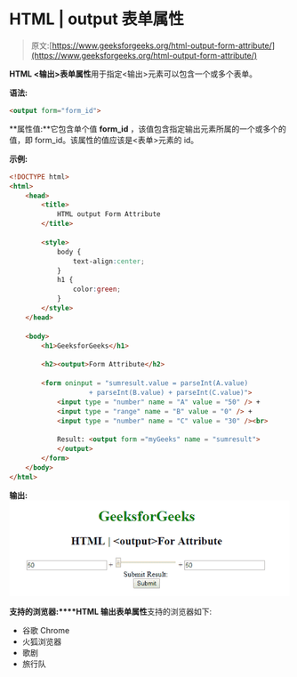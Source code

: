 # HTML | output 表单属性

> 原文:[https://www.geeksforgeeks.org/html-output-form-attribute/](https://www.geeksforgeeks.org/html-output-form-attribute/)

**HTML <输出>表单属性**用于指定<输出>元素可以包含一个或多个表单。

**语法:**

```html
<output form="form_id">
```

**属性值:**它包含单个值 **form_id** ，该值包含指定输出元素所属的一个或多个的值，即 form_id。该属性的值应该是<表单>元素的 id。

**示例:**

```html
<!DOCTYPE html> 
<html> 
    <head> 
        <title>
            HTML output Form Attribute
        </title> 

        <style> 
            body { 
                text-align:center; 
            } 
            h1 { 
                color:green; 
            } 
        </style> 
    </head> 

    <body> 
        <h1>GeeksforGeeks</h1> 

        <h2><output>Form Attribute</h2> 

        <form oninput = "sumresult.value = parseInt(A.value) 
                    + parseInt(B.value) + parseInt(C.value)"> 
            <input type = "number" name = "A" value = "50" /> + 
            <input type = "range" name = "B" value = "0" /> + 
            <input type = "number" name = "C" value = "30" /><br> 

            Result: <output form ="myGeeks" name = "sumresult">
            </output>
        </form> 
    </body> 
</html>                    
```

**输出:**
![](img/a8b19ec21e2796a09cf5d70f58bb3fe5.png)

**支持的浏览器:****HTML 输出表单属性**支持的浏览器如下:

*   谷歌 Chrome
*   火狐浏览器
*   歌剧
*   旅行队